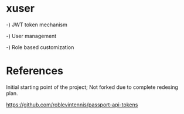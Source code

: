 # xuser 

-) JWT token mechanism

-) User management

-) Role based customization

References
==========

Initial starting point of the project; Not forked due to complete redesing plan.

https://github.com/roblevintennis/passport-api-tokens